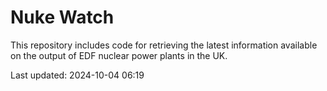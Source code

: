 # Nuke Watch

This repository includes code for retrieving the latest information available on the output of EDF nuclear power plants in the UK.

Last updated: 2024-10-04 06:19